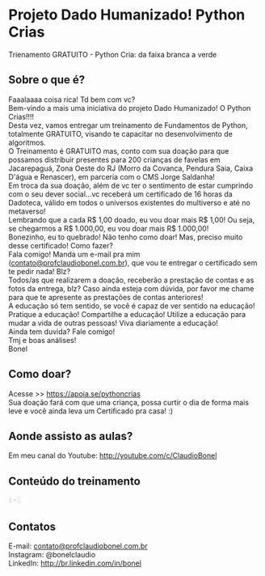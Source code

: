 # Projeto Dado Humanizado! Python Crias
 Trienamento GRATUITO - Python Cria: da faixa branca a verde

## Sobre o que é?

Faaalaaaa coisa rica! Td bem com vc?
<br>
Bem-vindo a mais uma iniciativa do projeto Dado Humanizado! O Python Crias!!!!
<br>
Desta vez, vamos entregar um treinamento de Fundamentos de Python, totalmente GRATUITO, visando te capacitar no desenvolvimento de algoritmos.
<br>
O Treinamento é GRATUITO mas, conto com sua doação para que possamos distribuir presentes para 200 crianças de favelas em Jacarepaguá, Zona Oeste do RJ (Morro da Covanca, Pendura Saia, Caixa D'água e Renascer), em parceria com o CMS Jorge Saldanha! 
<br>
Em troca da sua doação, além de vc ter o sentimento de estar cumprindo com o seu dever social...vc receberá um certificado de 16 horas da Dadoteca, válido em todos o universos existentes do multiverso e até no metaverso!
<br>
Lembrando que a cada R$ 1,00 doado, eu vou doar mais R$ 1,00! Ou seja, se chegarmos a R$ 1.000,00, eu vou doar mais R$ 1.000,00!
<br>
Bonezinho, eu to quebrado! Não tenho como doar! Mas, preciso muito desse certificado! Como fazer?
<br>
Fala comigo! Manda um e-mail pra mim (contato@profclaudiobonel.com.br), que vou te entregar o certificado sem te pedir nada! Blz?
<br>
Todos/as que realizarem a doação, receberão a prestação de contas e as fotos da entrega, blz? Caso ainda esteja com dúvida, por favor me chame para que te apresente as prestações de contas anteriores!
<br>
A educação só tem sentido, se você é capaz de ver sentido na educação! Pratique a educação! Compartilhe a educação! Utilize a educação para mudar a vida de outras pessoas! Viva diariamente a educação!
<br>
Ainda tem duvida? Fale comigo!
<br>
Tmj e boas análises!
<br>
Bonel

## Como doar?

Acesse >> https://apoia.se/pythoncrias
<br>
Sua doação fará com que uma criança, possa curtir o dia de forma mais leve e você ainda leva um Certificado pra casa! :)

## Aonde assisto as aulas?

Em meu canal do Youtube: http://youtube.com/c/ClaudioBonel

## Conteúdo do treinamento

<img src="Python_crias_visao_geral.png" width="25"/>

## Contatos

E-mail: contato@profclaudiobonel.com.br
<br>
Instagram: @bonelclaudio
<br>
LinkedIn: http://br.linkedin.com/in/bonel